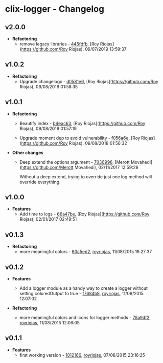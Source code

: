 
# clix-logger - Changelog
## v2.0.0
- **Refactoring**
  - remove legacy libraries - [445fdfb]( https://github.com/royriojas/clix-logger/commit/445fdfb ), [Roy Riojas](https://github.com/Roy Riojas), 09/07/2019 13:59:37

    
## v1.0.2
- **Refactoring**
  - Upgrade changelogx - [d0581e6]( https://github.com/royriojas/clix-logger/commit/d0581e6 ), [Roy Riojas](https://github.com/Roy Riojas), 09/08/2018 01:58:35

    
## v1.0.1
- **Refactoring**
  - Beautify index - [b4eac63]( https://github.com/royriojas/clix-logger/commit/b4eac63 ), [Roy Riojas](https://github.com/Roy Riojas), 09/08/2018 01:57:19

    
  - Upgrade moment dep to avoid vulnerability - [f056a6e]( https://github.com/royriojas/clix-logger/commit/f056a6e ), [Roy Riojas](https://github.com/Roy Riojas), 09/08/2018 01:56:32

    
- **Other changes**
  - Deep extend the options argument - [7036996]( https://github.com/royriojas/clix-logger/commit/7036996 ), [Merott Movahedi](https://github.com/Merott Movahedi), 02/11/2017 12:59:29

    Without a deep extend, trying to override just one log method will override everything.
## v1.0.0
- **Features**
  - Add time to logs - [66a47be]( https://github.com/royriojas/clix-logger/commit/66a47be ), [Roy Riojas](https://github.com/Roy Riojas), 02/01/2017 02:49:51

    
## v0.1.3
- **Refactoring**
  - more meaningful colors - [60c5ed2]( https://github.com/royriojas/clix-logger/commit/60c5ed2 ), [royriojas](https://github.com/royriojas), 11/08/2015 19:27:37

    
## v0.1.2
- **Features**
  - Add a logger module as a handy way to create a logger without setting coloredOutput to true - [f7684b8]( https://github.com/royriojas/clix-logger/commit/f7684b8 ), [royriojas](https://github.com/royriojas), 11/08/2015 12:07:02

    
- **Refactoring**
  - more meaningful colors and icons for logger methods - [78a9df2]( https://github.com/royriojas/clix-logger/commit/78a9df2 ), [royriojas](https://github.com/royriojas), 11/08/2015 12:06:05

    
## v0.1.1
- **Features**
  - first working version - [1012166]( https://github.com/royriojas/clix-logger/commit/1012166 ), [royriojas](https://github.com/royriojas), 07/08/2015 23:16:25

    
